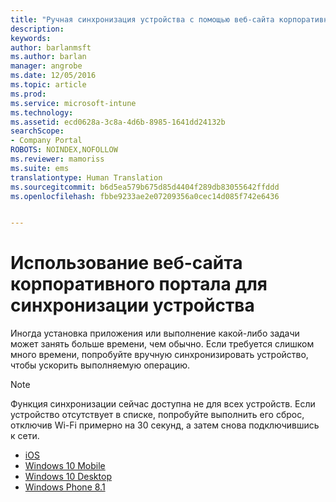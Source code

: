 ```yaml
---
title: "Ручная синхронизация устройства с помощью веб-сайта корпоративного портала | Документы Майкрософт"
description: 
keywords: 
author: barlanmsft
ms.author: barlan
manager: angrobe
ms.date: 12/05/2016
ms.topic: article
ms.prod: 
ms.service: microsoft-intune
ms.technology: 
ms.assetid: ecd0628a-3c8a-4d6b-8985-1641dd24132b
searchScope:
- Company Portal
ROBOTS: NOINDEX,NOFOLLOW
ms.reviewer: mamoriss
ms.suite: ems
translationtype: Human Translation
ms.sourcegitcommit: b6d5ea579b675d85d4404f289db83055642ffddd
ms.openlocfilehash: fbbe9233ae2e07209356a0cec14d085f742e6436


---
```



# <a name="use-the-company-portal-website-to-sync-your-device"></a>Использование веб-сайта корпоративного портала для синхронизации устройства

Иногда установка приложения или выполнение какой-либо задачи может занять больше времени, чем обычно. Если требуется слишком много времени, попробуйте вручную синхронизировать устройство, чтобы ускорить выполняемую операцию.

> [!Note]
> Функция синхронизации сейчас доступна не для всех устройств. Если устройство отсутствует в списке, попробуйте выполнить его сброс, отключив Wi-Fi примерно на 30 секунд, а затем снова подключившись к сети.

* [iOS](sync-your-device-manually-ios.md)
* [Windows 10 Mobile](sync-your-device-manually-windows.md#windows-10-mobile)
* [Windows 10 Desktop](sync-your-device-manually-windows.md#windows-10-desktop)
* [Windows Phone 8.1](sync-your-device-manually-windows.md#windows-phone-81)



<!--HONumber=Dec16_HO2-->


